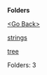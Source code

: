 **Folders**

[&lt;Go Back&gt;](../right.html)

[strings](strings/right.html)

[tree](tree/right.html)

Folders: 3
